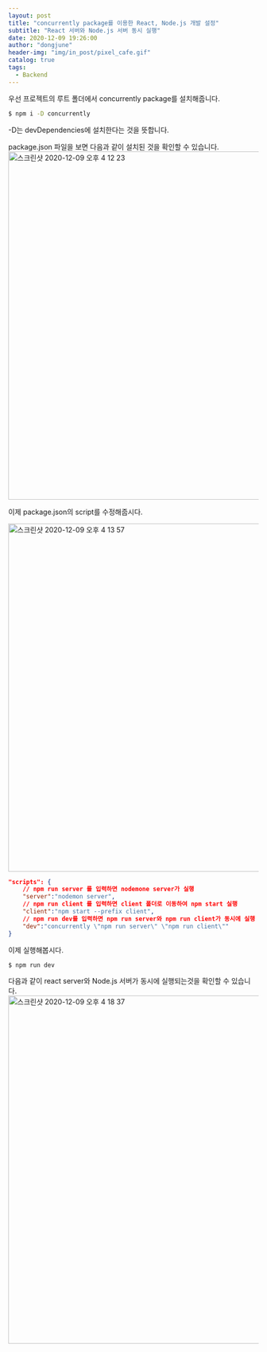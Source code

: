 ```yaml
---
layout: post
title: "concurrently package를 이용한 React, Node.js 개발 설정"
subtitle: "React 서버와 Node.js 서버 동시 실행"
date: 2020-12-09 19:26:00
author: "dongjune"
header-img: "img/in_post/pixel_cafe.gif"
catalog: true
tags:
  - Backend
--- 
```


우선 프로젝트의 루트 폴더에서 concurrently package를 설치해줍니다.

```bash
$ npm i -D concurrently
```
-D는 devDependencies에 설치한다는 것을 뜻합니다.  

package.json 파일을 보면 다음과 같이 설치된 것을 확인할 수 있습니다.
<img width="700" alt="스크린샷 2020-12-09 오후 4 12 23" src="https://user-images.githubusercontent.com/53213397/101620216-9cabc280-3a57-11eb-9920-0beaed75bc5c.png">

이제 package.json의 script를 수정해줍시다.

<img width="700" alt="스크린샷 2020-12-09 오후 4 13 57" src="https://user-images.githubusercontent.com/53213397/101620227-a0d7e000-3a57-11eb-8bd9-f8b0e323e984.png">

```json
"scripts": {
	// npm run server 를 입력하면 nodemone server가 실행
    "server":"nodemon server",
	// npm run client 를 입력하면 client 폴더로 이동하여 npm start 실행
    "client":"npm start --prefix client",
	// npm run dev를 입력하면 npm run server와 npm run client가 동시에 실행
    "dev":"concurrently \"npm run server\" \"npm run client\""
}
```
  
이제 실행해봅시다.
```bash
$ npm run dev
```
다음과 같이 react server와 Node.js 서버가 동시에 실행되는것을 확인할 수 있습니다.
<img width="700" alt="스크린샷 2020-12-09 오후 4 18 37" src="https://user-images.githubusercontent.com/53213397/101620233-a1707680-3a57-11eb-8bba-57dc2eff9b9b.png">